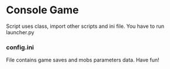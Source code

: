 # Console Game
Script uses class, import other scripts and ini file. You have to run launcher.py

### config.ini
File contains game saves and mobs parameters data. Have fun!